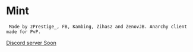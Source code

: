 # Mint 
`
Made by zPrestige_, FB, Kambing, Zihasz and ZenovJB.
Anarchy client made for PvP.`

[Discord server Soon](https://discordserver.com/Mint!)
